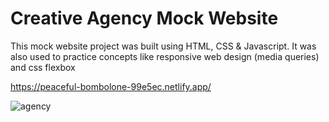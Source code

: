# Creative Agency Mock Website

This mock website project was built using HTML, CSS & Javascript. It was also used to practice concepts like responsive web design (media queries) and css flexbox

https://peaceful-bombolone-99e5ec.netlify.app/

![agency](https://user-images.githubusercontent.com/92110494/194732411-4b6069da-cd16-4e3a-9da3-916b54c6880d.JPG)
